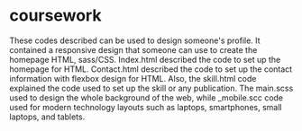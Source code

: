 # coursework
These codes described can be used to design someone's profile. It contained a responsive design that someone can use to create the homepage HTML, sass/CSS. Index.html described the code to set up the homepage for HTML. Contact.html described the code to set up the contact information with flexbox design for HTML. Also, the skill.html code explained the code used to set up the skill or any publication. The main.scss used to design the whole background of the web, while \_mobile.scc code used for modern technology layouts such as laptops, smartphones, small laptops, and tablets.
